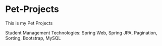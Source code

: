 ﻿# Pet-Projects
This is my Pet Projects

Student Management Technologies: Spring Web, Spring JPA, Pagination, Sorting, Bootstrap, MySQL
